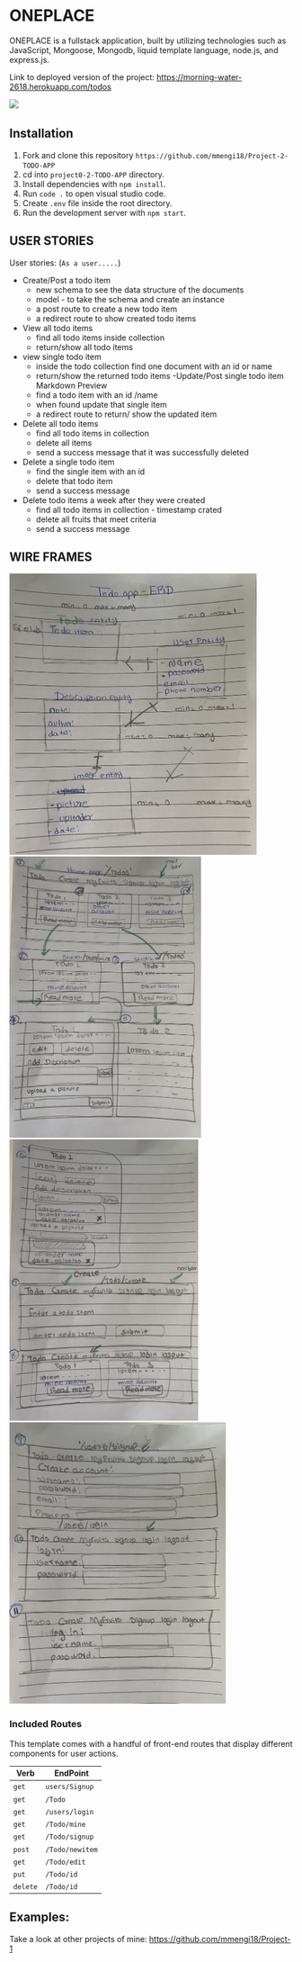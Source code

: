 # ONEPLACE

ONEPLACE is a fullstack application, built by utilizing technologies such as JavaScript, Mongoose, Mongodb, liquid template language, node.js, and express.js.

Link to deployed version of the project: https://morning-water-2618.herokuapp.com/todos

<img src="images/todoapp.png">

## Installation
1. Fork and clone this repository `https://github.com/mmengi18/Project-2-TODO-APP`
1. cd into `project0-2-TODO-APP` directory.
1. Install dependencies with `npm install`.
1. Run `code .` to open visual studio code.
1. Create `.env` file inside the root directory.
1. Run the development server with `npm start`.


## USER STORIES

User stories: (`As a user.....`)
- Create/Post a todo item
    - new schema to see the data structure of the documents
    - model - to take the schema and create an instance
    - a post route to create a new todo item
    - a redirect route to show created todo items
- View all todo items
    - find all todo items inside collection
    - return/show all todo items
- view single todo item
    - inside the todo collection find one document with an id or name 
    - return/show the returned todo items
-Update/Post single todo item Markdown Preview 
    - find a todo item with an id /name
    - when found update that single item
    -  a redirect route to return/ show the updated item 
- Delete all todo items
    - find all todo items in collection 
    - delete all items 
    - send a success message that it was successfully deleted 
- Delete a single todo item
    - find the single item with an id
    - delete that todo item 
    - send a success message
- Delete todo items a week after they were created
    - find all todo items in collection - timestamp crated
    - delete all fruits that meet criteria
    - send a success message

## WIRE FRAMES
<img src="images/ERD.jpg" height="500px">
<img src="images/wireframe-1.jpg" height="500px">
<img src="images/wireframe-2.jpg" height="500px">
<img src="images/wireframe-3.jpg" height="500px"> 

### Included Routes

This template comes with a handful of front-end routes that display
different components for user actions.

| Verb         | EndPoint | 
|------------------|-------------------|
| `get`       | `users/Signup`    |
| `get`       | `/Todo`    |
|`get`  | `/users/login`  |
| `get`   | `/Todo/mine`   | 
| `get`   | `/Todo/signup`   | 
| `post`   | `/Todo/newitem`   | 
| `get`   | `/Todo/edit`   | 
| `put`   | `/Todo/id`   | 
| `delete`   | `/Todo/id`   | 

## Examples:
Take a look at other projects of mine:  https://github.com/mmengi18/Project-1

